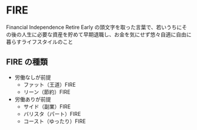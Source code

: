 # FIRE

Financial Independence Retire Early の頭文字を取った言葉で、若いうちにその後の人生に必要な資産を貯めて早期退職し、お金を気にせず悠々自適に自由に暮らすライフスタイルのこと

## FIRE の種類

- 労働なしが前提
  - ファット（王道）FIRE
  - リーン（節約）FIRE
- 労働ありが前提
  - サイド（副業）FIRE
  - バリスタ（パート）FIRE
  - コースト（ゆったり）FIRE
